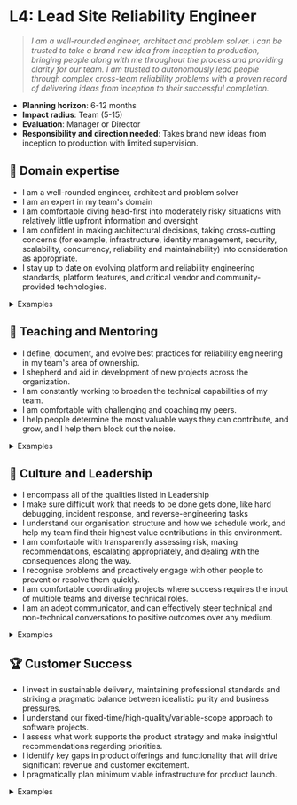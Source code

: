 # L4: Lead Site Reliability Engineer

> _I am a well-rounded engineer, architect and problem solver. I can be trusted to take a brand new idea from inception to production, bringing people along with me throughout the process and providing clarity for our team. I am trusted to autonomously lead people through complex cross-team reliability problems with a proven record of delivering ideas from inception to their successful completion._ 

- **Planning horizon**: 6-12 months
- **Impact radius**: Team (5-15)
- **Evaluation**: Manager or Director
- **Responsibility and direction needed**: Takes brand new ideas from inception to production with limited supervision.

## 🦉 Domain expertise

- I am a well-rounded engineer, architect and problem solver
- I am an expert in my team's domain
- I am comfortable diving head-first into moderately risky situations with relatively little upfront information and oversight
- I am confident in making architectural decisions, taking cross-cutting concerns (for example, infrastructure, identity management, security, scalability, concurrency, reliability and maintainability) into consideration as appropriate.
- I stay up to date on evolving platform and reliability engineering standards, platform features, and critical vendor and community-provided technologies.


<details>
<summary>Examples</summary>

- I successfully completed a large, complex project with multiple components and stakeholders beyond my immediate team.
- I dived head-first into an incident (in my area of ownership) in an area of significant technical ambiguity or risk, led the investigation and resolved the issue by removing noise around the incident to allow - the incident response team to solve the issue.
- I strive for automation by coding it or by leading and influencing engineers and developers to build systems that are easy to run in production.

</details>

## 🌱 Teaching and Mentoring
- I define, document, and evolve best practices for reliability engineering in my team's area of ownership.
- I shepherd and aid in development of new projects across the organization.
- I am constantly working to broaden the technical capabilities of my team.
- I am comfortable with challenging and coaching my peers.
- I help people determine the most valuable ways they can contribute, and grow, and I help them block out the noise.

<details>
<summary> Examples </summary>

- I provided training and mentoring for multiple team members, deliberately helping them to round out their skill sets.
- I shared my on-the-job learning and experiences with others so they can understand and be more effective in their own roles.
- I broke up a project in such a way that lined up appropriate challenges for each of my teammates that helped them grow.
- I had some difficult conversations with my teammates, challenging them directly while showing them my care for them personally.

</details>

## 🧭 Culture and Leadership
- I encompass all of the qualities listed in Leadership
- I make sure difficult work that needs to be done gets done, like hard debugging, incident response, and reverse-engineering tasks
- I understand our organisation structure and how we schedule work, and help my team find their highest value contributions in this environment.
- I am comfortable with transparently assessing risk, making recommendations, escalating appropriately, and dealing with the consequences along the way.
- I recognise problems and proactively engage with other people to prevent or resolve them quickly.
- I am comfortable coordinating projects where success requires the input of multiple teams and diverse technical roles.
- I am an adept communicator, and can effectively steer technical and non-technical conversations to positive outcomes over any medium.

<details>
<summary>Examples</summary>

- I identified the work involved with delivering a “Pitch”, broke it into tasks and managed the project to completion.
- I took ownership of my team's retrospective process, making sure everyone had a voice in how our team works and evolves together.
- I performed interviews for engineering candidates, providing detailed and useful feedback 
- I confidently pitched an idea, positively influencing and convincing people to take decisive action.
- I effectively steered technical and non-technical conversations to positive outcomes.
- I was typically the first to take responsibility for reducing waste in our process.
- I noticed a project was going to become blocked by another team, or take longer than expected, so I pulled together relevant stakeholders to propose an updated plan and reach a consensus.

</details>

## 🏆 Customer Success

- I invest in sustainable delivery, maintaining professional standards and striking a pragmatic balance between idealistic purity and business pressures.
- I understand our fixed-time/high-quality/variable-scope approach to software projects.
- I assess what work supports the product strategy and make insightful recommendations regarding priorities.
- I identify key gaps in product offerings and functionality that will drive significant revenue and customer excitement.
- I pragmatically plan minimum viable infrastructure for product launch.

<details>
<summary> Examples </summary>

- I contributed to shaping a pitch, identified risks and appropriate scoping, that helped us ship value to customers as soon as possible, and meet the team's objectives over one or more cycles.
- I was comfortable building a product vision based on the needs of multiple customers.
- In delivering a pitch, I used the "scope hammer" judiciously, to maintain high quality while shipping as much value as possible to users within a cycle.

</details>